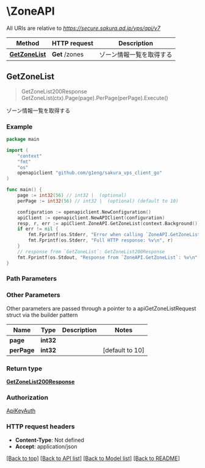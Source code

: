 # \ZoneAPI

All URIs are relative to *https://secure.sakura.ad.jp/vps/api/v7*

Method | HTTP request | Description
------------- | ------------- | -------------
[**GetZoneList**](ZoneAPI.md#GetZoneList) | **Get** /zones | ゾーン情報一覧を取得する



## GetZoneList

> GetZoneList200Response GetZoneList(ctx).Page(page).PerPage(perPage).Execute()

ゾーン情報一覧を取得する

### Example

```go
package main

import (
	"context"
	"fmt"
	"os"
	openapiclient "github.com/g1eng/sakura_vps_client_go"
)

func main() {
	page := int32(56) // int32 |  (optional)
	perPage := int32(56) // int32 |  (optional) (default to 10)

	configuration := openapiclient.NewConfiguration()
	apiClient := openapiclient.NewAPIClient(configuration)
	resp, r, err := apiClient.ZoneAPI.GetZoneList(context.Background()).Page(page).PerPage(perPage).Execute()
	if err != nil {
		fmt.Fprintf(os.Stderr, "Error when calling `ZoneAPI.GetZoneList``: %v\n", err)
		fmt.Fprintf(os.Stderr, "Full HTTP response: %v\n", r)
	}
	// response from `GetZoneList`: GetZoneList200Response
	fmt.Fprintf(os.Stdout, "Response from `ZoneAPI.GetZoneList`: %v\n", resp)
}
```

### Path Parameters



### Other Parameters

Other parameters are passed through a pointer to a apiGetZoneListRequest struct via the builder pattern


Name | Type | Description  | Notes
------------- | ------------- | ------------- | -------------
 **page** | **int32** |  | 
 **perPage** | **int32** |  | [default to 10]

### Return type

[**GetZoneList200Response**](GetZoneList200Response.md)

### Authorization

[ApiKeyAuth](../README.md#ApiKeyAuth)

### HTTP request headers

- **Content-Type**: Not defined
- **Accept**: application/json

[[Back to top]](#) [[Back to API list]](../README.md#documentation-for-api-endpoints)
[[Back to Model list]](../README.md#documentation-for-models)
[[Back to README]](../README.md)

